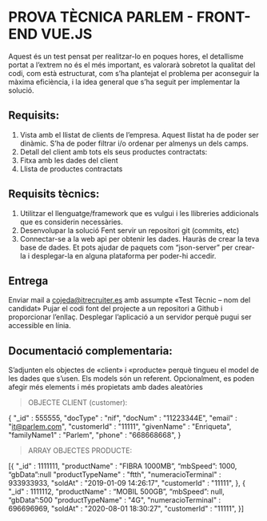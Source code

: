 # PROVA TÈCNICA PARLEM - FRONT-END VUE.JS

Aquest és un test pensat per realitzar-lo en poques hores, el detallisme portat a l’extrem no és el més important, es valorarà sobretot la qualitat del codi, com està estructurat, com s’ha plantejat el problema per aconseguir la màxima eficiència, i la idea general que s’ha seguit per implementar la solució.

## Requisits:

1. Vista amb el llistat de clients de l’empresa. Aquest llistat ha de poder ser dinàmic. S’ha de poder filtrar i/o ordenar per almenys un dels camps.
2. Detall del client amb tots els seus productes contractats:
3. Fitxa amb les dades del client
4. Llista de productes contractats

## Requisits tècnics:

1. Utilitzar el llenguatge/framework que es vulgui i les llibreries addicionals que es considerin necessàries.
2. Desenvolupar la solució Fent servir un repositori git (commits, etc)
3. Connectar-se a la web api per obtenir les dades. Hauràs de crear la teva base de dades. Et pots ajudar de paquets com “json-server” per crear-la i desplegar-la en alguna plataforma per poder-hi accedir.

## Entrega

Enviar mail a cojeda@itrecruiter.es amb assumpte «Test Tècnic – nom del candidat»
Pujar el codi font del projecte a un repositori a Github i proporcionar l’enllaç.
Desplegar l’aplicació a un servidor perquè pugui ser accessible en línia.

## Documentació complementaria:

S’adjunten els objectes de «client» i «producte» perquè tingueu el model de les dades que s’usen. Els models són un referent. Opcionalment, es poden afegir més elements i més propietats amb dades aleatòries

> OBJECTE CLIENT (customer):

{
"\_id" : 555555,
"docType" : "nif",
"docNum" : "11223344E",
"email" : "it@parlem.com",
"customerId" : "11111",
"givenName" : "Enriqueta",
"familyName1" : "Parlem",
"phone" : "668668668",
}

> ARRAY OBJECTES PRODUCTE:

[{
"_id" : 1111111,
"productName" : "FIBRA 1000MB”,
“mbSpeed”: 1000,
“gbData”:null
"productTypeName" : "ftth",
"numeracioTerminal" : 933933933,
"soldAt" : "2019-01-09 14:26:17",
"customerId" : "11111",
},
{
"_id" : 1111112,
"productName" : “MOBIL 500GB”,
“mbSpeed”: null,
“gbData”:500
"productTypeName" : "4G",
"numeracioTerminal" : 696696969,
"soldAt" : "2020-08-01 18:30:27",
"customerId" : "11111",
}]

